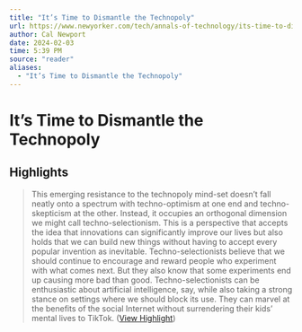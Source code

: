```yaml
---
title: "It’s Time to Dismantle the Technopoly"
url: https://www.newyorker.com/tech/annals-of-technology/its-time-to-dismantle-the-technopoly
author: Cal Newport
date: 2024-02-03
time: 5:39 PM
source: "reader"
aliases:
  - "It’s Time to Dismantle the Technopoly"
---
```

# It’s Time to Dismantle the Technopoly

## Highlights
> This emerging resistance to the technopoly mind-set doesn’t fall neatly onto a spectrum with techno-optimism at one end and techno-skepticism at the other. Instead, it occupies an orthogonal dimension we might call techno-selectionism. This is a perspective that accepts the idea that innovations can significantly improve our lives but also holds that we can build new things without having to accept every popular invention as inevitable. Techno-selectionists believe that we should continue to encourage and reward people who experiment with what comes next. But they also know that some experiments end up causing more bad than good. Techno-selectionists can be enthusiastic about artificial intelligence, say, while also taking a strong stance on settings where we should block its use. They can marvel at the benefits of the social Internet without surrendering their kids’ mental lives to TikTok. ([View Highlight](https://read.readwise.io/read/01hj1twd5esrp813pf084kba0z))


